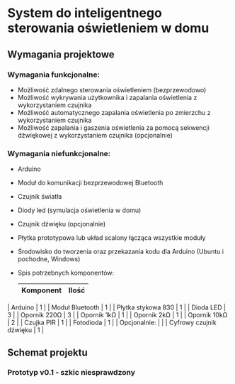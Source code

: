 # System do inteligentnego sterowania oświetleniem w domu

## Wymagania projektowe

### Wymagania funkcjonalne:
* Możliwość zdalnego sterowania oświetleniem (bezprzewodowo)
* Możliwość wykrywania użytkownika i zapalania oświetlenia z wykorzystaniem czujnika
* Możliwość automatycznego zapalania oświetlenia po zmierzchu z wykorzystaniem czujnika
* Możliwość zapalania i gaszenia oświetlenia za pomocą sekwencji dźwiękowej z wykorzystaniem czujnika (opcjonalnie)

### Wymagania niefunkcjonalne:
* Arduino
* Moduł do komunikacji bezprzewodowej Bluetooth
* Czujnik światła
* Diody led (symulacja oświetlenia w domu)
* Czujnik dźwięku (opcjonalnie)
* Płytka prototypowa lub układ scalony łącząca wszystkie moduły
* Środowisko do tworzenia oraz przekazania kodu dla Arduino (Ubuntu i pochodne, Windows)
* Spis potrzebnych komponentów:

  | Komponent | Ilość |
  | :--- | :---: |
| Arduino | 1 |
| Moduł Bluetooth | 1 |
| Płytka stykowa 830 | 1 |
| Dioda LED | 3 |
| Opornik 220Ω | 3 |
| Opornik 1kΩ | 1 |
| Opornik 2kΩ | 1 |
| Opornik 10kΩ | 2 |
| Czujka PIR | 1 |
| Fotodioda | 1 |
| Opcjonalnie: |  |
| Cyfrowy czujnik dźwięku | 1 |

## Schemat projektu

### Prototyp v0.1 - szkic niesprawdzony
